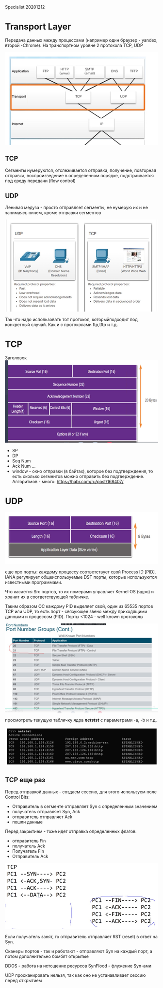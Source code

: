Specialist 20201212
# Transport Layer
Передача данных между процессами (например один браузер - yandex, второй -Chrome). На транспортном уровне 2 протокола TCP, UDP

![](./pictures/1.jpg)   

## TCP
Сегменты нумеруются, отслеживается отправка, получение, повторная отправка, воспроизведение в определенном порядке, подстраивается под среду передачи (flow control)

## UDP
Ленивая медуза - просто отправляет сегменты, не нумерую их и не занимаясь ничем, кроме отправки сегментов

![](./pictures/2.jpg)

Так что надо использовать тот протокол, которыйподходит под конкретный случай. Как и с протоколами ftp,tftp и т.д.

# TCP
Заголовок
![](./pictures/3.jpg)
   * SP
   * DP
   * Seq Num
   * Ack Num
   ...
   * window - окно отправки (в байтах), которое без подтверждения, то есть сколько сегментов можно отправить без подтверждение. Алгоритмов - много: https://habr.com/ru/post/168407/

# UDP
![](./pictures/4.jpg)

еще про порты: каждому процессу соответствует свой Process ID [PID]. IANA регулирует общеиспользуемые DST порты, которые используются известными программами. 

Что касается Src портов, то их номерами управляет Kernel OS (ядро) и хранит их в соответствующей табличке.

Таким образом ОС каждому PID выделяет свой, один из 65535 портов TCP или UDP, то есть порт - связующее звено между приходящими данными и процессом (PID). Порты <1024 - well known протоколы

![](./pictures/5.jpg)

просмотреть текущую табличку ядра ___netstst___ с параметрами -a, -b и т.д.

![](./pictures/6.jpg)

## TCP еще раз
Перед отправкой данных - создаем сессию, для этого используем поле Control Bits: 
   * Отправитель в сегменте отправляет Syn с определенным значением
   * получатель отправляет Syn, Ack
   * отправитель отправляет Ack
   * пошли данные

Перед закрытием - тоже идет отправка определенных флагов:
   * отправитель Fin
   * получатель Ack
   * Получатель Fin
   * Отправитель Ack

![](./pictures/7.jpg)

Если получатель занят, то отправитель отправляет RST (reset) в ответ на Syn. 

Сканеры портов - так и работают - отправляют Syn на каждый порт, а потом дополнительно бомбят открытые

DDOS - работа на истощение ресурсов SynFlood - флужение Syn-ами

UDP просканировать нельзя, так как оно не устанавливает сессию перед открытием
